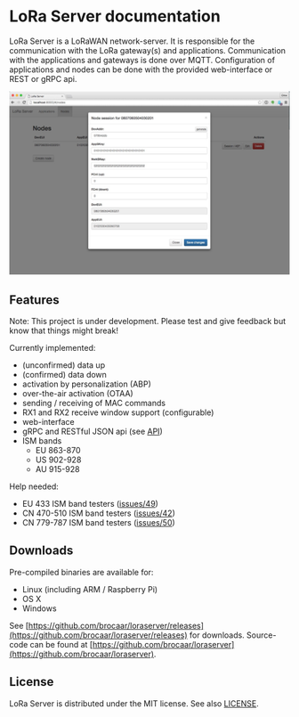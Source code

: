 # LoRa Server documentation

LoRa Server is a LoRaWAN network-server. It is responsible for the
communication with the LoRa gateway(s) and applications.
Communication with the applications and gateways is done over MQTT.
Configuration of applications and nodes can be done with the provided
web-interface or REST or gRPC api.

![Webinterface](img/webinterface.jpg)

## Features

Note: This project is under development.
Please test and give feedback but know that things might break!

Currently implemented:

- (unconfirmed) data up
- (confirmed) data down
- activation by personalization (ABP)
- over-the-air activation (OTAA)
- sending / receiving of MAC commands
- RX1 and RX2 receive window support (configurable)
- web-interface
- gRPC and RESTful JSON api (see [API](api.md))
- ISM bands
	- EU 863-870
	- US 902-928
	- AU 915-928

Help needed:

-  EU 433 ISM band testers ([issues/49](https://github.com/brocaar/loraserver/issues/49))
-  CN 470-510 ISM band testers ([issues/42](https://github.com/brocaar/loraserver/issues/42))
-  CN 779-787 ISM band testers ([issues/50](https://github.com/brocaar/loraserver/issues/50))

## Downloads

Pre-compiled binaries are available for:

* Linux (including ARM / Raspberry Pi)
* OS X
* Windows

See [https://github.com/brocaar/loraserver/releases](https://github.com/brocaar/loraserver/releases)
for downloads. Source-code can be found at
[https://github.com/brocaar/loraserver](https://github.com/brocaar/loraserver).

## License

LoRa Server is distributed under the MIT license. See also
[LICENSE](https://github.com/brocaar/loraserver/blob/master/LICENSE).

